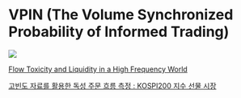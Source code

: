 # VPIN (The Volume Synchronized Probability of Informed Trading)

<img src="doc/VPIN.png">

[Flow Toxicity and Liquidity in a High Frequency World](https://papers.ssrn.com/sol3/papers.cfm?abstract_id=1695596)

[고빈도 자료를 활용한 독성 주문 흐름 측정 : KOSPI200 지수 선물 시장](https://www.kci.go.kr/kciportal/ci/sereArticleSearch/ciSereArtiView.kci?sereArticleSearchBean.artiId=ART001854490)

